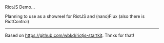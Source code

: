 RiotJS Demo...

Planning to use as a showreel for RiotJS and (nano)Flux (also there is RiotControl)


---------------------

Based on https://github.com/wbkd/riotjs-startkit. Thnxs for that!

